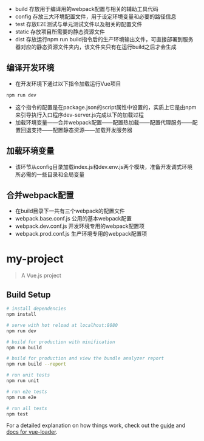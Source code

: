 - build 存放用于编译用的webpack配置与相关的辅助工具代码
- config 存放三大环境配置文件，用于设定环境变量和必要的路径信息
- test 存放E2E测试与单元测试文件以及相关的配置文件
- static 存放项目所需要的静态资源文件
- dist 存放运行npm run build指令后的生产环境输出文件，可直接部署到服务器对应的静态资源文件夹内，该文件夹只有在运行build之后才会生成

## 编译开发环境
- 在开发环境下通过以下指令加载运行Vue项目
```
npm run dev
```
- 这个指令的配置是在package.json的script属性中设置的，实质上它是由npm 来引导执行入口程序dev-server.js完成以下的加载过程
 - 加载环境变量——合并webpack配置——配置热加载——配置代理服务——配置回退支持——配置静态资源——加载开发服务器

## 加载环境变量
- 该环节从config目录加载index.js和dev.env.js两个模块，准备开发调式环境所必需的一些目录和全局变量

## 合并webpack配置
- 在build目录下一共有三个webpack的配置文件
 - webpack.base.conf.js 公用的基本webpack配置
 - webpack.dev.conf.js 开发环境专用的webpack配置项
 - webpack.prod.conf.js 生产环境专用的webpack配置项


# my-project

> A Vue.js project

## Build Setup

``` bash
# install dependencies
npm install

# serve with hot reload at localhost:8080
npm run dev

# build for production with minification
npm run build

# build for production and view the bundle analyzer report
npm run build --report

# run unit tests
npm run unit

# run e2e tests
npm run e2e

# run all tests
npm test
```

For a detailed explanation on how things work, check out the [guide](http://vuejs-templates.github.io/webpack/) and [docs for vue-loader](http://vuejs.github.io/vue-loader).

